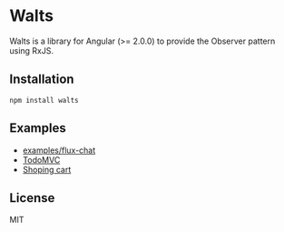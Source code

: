 # Walts
Walts is a library for Angular (>= 2.0.0) to provide the Observer pattern using RxJS.

## Installation

```
npm install walts
```

## Examples

- [examples/flux-chat](https://github.com/crescware/walts/tree/master/examples/flux-chat)
- [TodoMVC](https://github.com/armorik83/comparing-ng2-redux-and-walts/tree/master/examples/walts)
- [Shoping cart](https://github.com/armorik83/walts-flux-comparison)

## License

MIT
